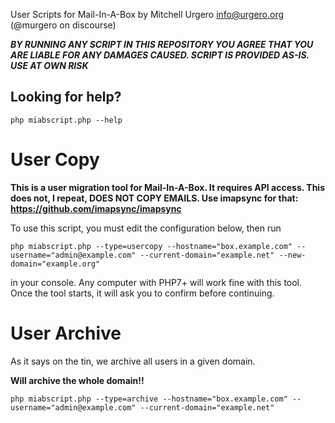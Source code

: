 User Scripts for Mail-In-A-Box by Mitchell Urgero <info@urgero.org> (@murgero on discourse)



***BY RUNNING ANY SCRIPT IN THIS REPOSITORY YOU AGREE THAT YOU ARE LIABLE FOR ANY DAMAGES CAUSED. SCRIPT IS PROVIDED AS-IS. USE AT OWN RISK***

## Looking for help?

`php miabscript.php --help`


# User Copy

**This is a user migration tool for Mail-In-A-Box. It requires API access. 
This does not, I repeat, DOES NOT COPY EMAILS. Use imapsync for that:
https://github.com/imapsync/imapsync**

To use this script, you must edit the configuration below, then run

`php miabscript.php --type=usercopy --hostname="box.example.com" --username="admin@example.com" --current-domain="example.net" --new-domain="example.org"`

in your console. Any computer with PHP7+ will work fine with this tool.
Once the tool starts, it will ask you to confirm before continuing. 

# User Archive

As it says on the tin, we archive all users in a given domain.

**Will archive the whole domain!!**

`php miabscript.php --type=archive --hostname="box.example.com" --username="admin@example.com" --current-domain="example.net"`
